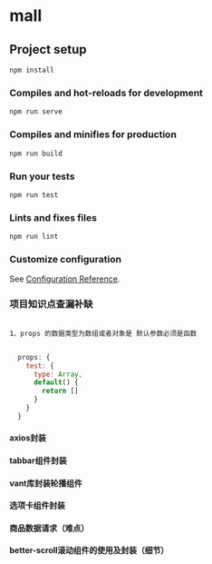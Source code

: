 # mall

## Project setup
```
npm install
```

### Compiles and hot-reloads for development
```
npm run serve
```

### Compiles and minifies for production
```
npm run build
```

### Run your tests
```
npm run test
```

### Lints and fixes files
```
npm run lint
```

### Customize configuration
See [Configuration Reference](https://cli.vuejs.org/config/).


### 项目知识点查漏补缺

```

1、props 的数据类型为数组或者对象是 默认参数必须是函数
```
```javascript

  props: {
    test: {
      type: Array,
      default() {
        return []
      }
    }
  }
```

#### axios封装

#### tabbar组件封装

#### vant库封装轮播组件

#### 选项卡组件封装

#### 商品数据请求（难点）

#### better-scroll滚动组件的使用及封装（细节）
